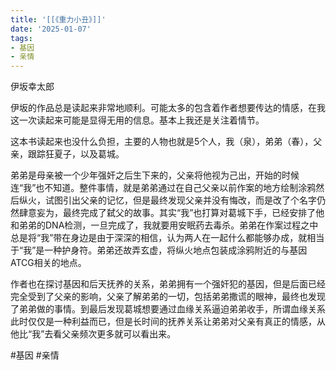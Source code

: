 ```yaml
---
title: '[[《重力小丑》]]'
date: '2025-01-07'
tags:
- 基因
- 亲情
---
```

伊坂幸太郎

伊坂的作品总是读起来非常地顺利。可能太多的包含着作者想要传达的情感，在我这一次读起来可能是显得无用的信息。基本上我还是关注着情节。

这本书读起来也没什么负担，主要的人物也就是5个人，我（泉），弟弟（春），父亲，跟踪狂夏子，以及葛城。

弟弟是母亲被一个少年强奸之后生下来的，父亲将他视为己出，开始的时候连“我”也不知道。整件事情，就是弟弟通过在自己父亲以前作案的地方绘制涂鸦然后纵火，试图引出父亲的记忆，但是最终发现父亲并没有悔改，而是改了个名字仍然肆意妄为，最终完成了弑父的故事。其实“我”也打算对葛城下手，已经安排了他和弟弟的DNA检测，一旦完成了，我就要用安眠药去毒杀。弟弟在作案过程之中总是将“我”带在身边是由于深深的相信，认为两人在一起什么都能够办成，就相当于“我”是一种护身符。弟弟还故弄玄虚，将纵火地点包装成涂鸦附近的与基因ATCG相关的地点。

作者也在探讨基因和后天抚养的关系，弟弟拥有一个强奸犯的基因，但是后面已经完全受到了父亲的影响，父亲了解弟弟的一切，包括弟弟撒谎的眼神，最终也发现了弟弟做的事情。到最后发现葛城想要通过血缘关系逼迫弟弟收手，所谓血缘关系此时仅仅是一种利益而已，但是长时间的抚养关系让弟弟对父亲有真正的情感，从他比“我”去看父亲频次更多就可以看出来。

#基因 #亲情
